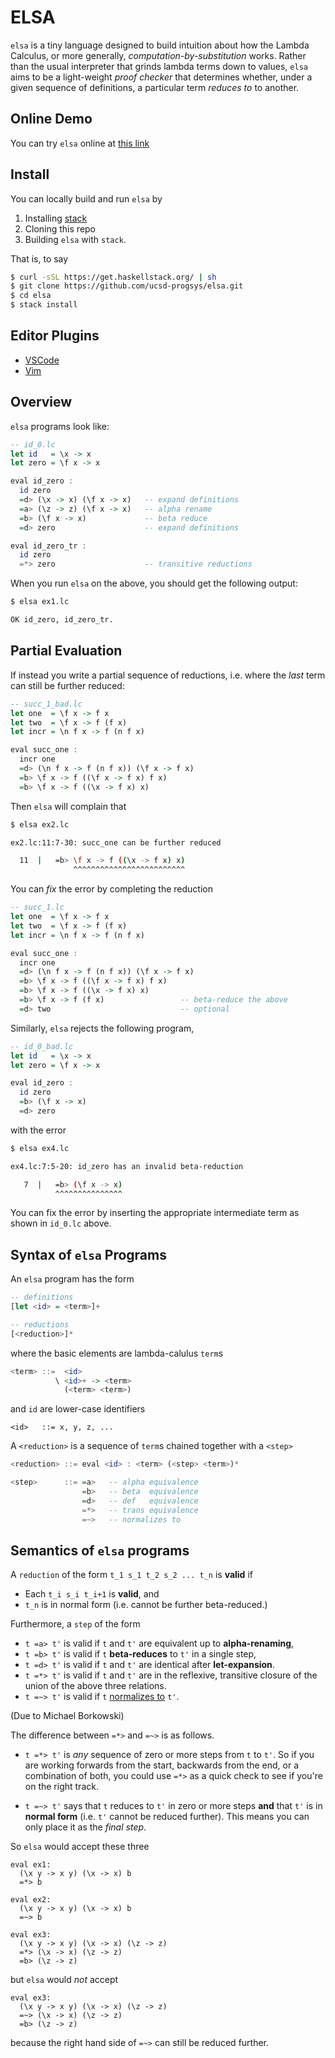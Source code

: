 # ELSA

`elsa` is a tiny language designed to build
intuition about how the Lambda Calculus, or
more generally, _computation-by-substitution_ works.
Rather than the usual interpreter that grinds
lambda terms down to values, `elsa` aims to be
a light-weight _proof checker_ that determines
whether, under a given sequence of definitions,
a particular term _reduces to_ to another.

## Online Demo

You can try `elsa` online at [this link](http://goto.ucsd.edu/elsa/index.html)

## Install

You can locally build and run `elsa` by

1. Installing [stack](https://www.haskellstack.org)
2. Cloning this repo
3. Building `elsa` with `stack`.

That is, to say

```bash
$ curl -sSL https://get.haskellstack.org/ | sh
$ git clone https://github.com/ucsd-progsys/elsa.git
$ cd elsa
$ stack install
```
## Editor Plugins

- [VSCode](https://github.com/mistzzt/vscode-elsa-lang)
- [Vim](https://github.com/glapa-grossklag/elsa.vim)

## Overview

`elsa` programs look like:

```haskell
-- id_0.lc
let id   = \x -> x
let zero = \f x -> x

eval id_zero :
  id zero
  =d> (\x -> x) (\f x -> x)   -- expand definitions
  =a> (\z -> z) (\f x -> x)   -- alpha rename
  =b> (\f x -> x)             -- beta reduce
  =d> zero                    -- expand definitions

eval id_zero_tr :
  id zero  
  =*> zero                    -- transitive reductions
```

When you run `elsa` on the above, you should get the following output:

```bash
$ elsa ex1.lc

OK id_zero, id_zero_tr.
```

## Partial Evaluation

If instead you write a partial sequence of
reductions, i.e. where the _last_ term can
still be further reduced:

```haskell
-- succ_1_bad.lc
let one  = \f x -> f x
let two  = \f x -> f (f x)
let incr = \n f x -> f (n f x)

eval succ_one :
  incr one
  =d> (\n f x -> f (n f x)) (\f x -> f x)
  =b> \f x -> f ((\f x -> f x) f x)
  =b> \f x -> f ((\x -> f x) x)
```

Then `elsa` will complain that

```bash
$ elsa ex2.lc

ex2.lc:11:7-30: succ_one can be further reduced

  11  |   =b> \f x -> f ((\x -> f x) x)
              ^^^^^^^^^^^^^^^^^^^^^^^^^
```

You can _fix_ the error by completing the reduction

```haskell
-- succ_1.lc
let one  = \f x -> f x
let two  = \f x -> f (f x)
let incr = \n f x -> f (n f x)

eval succ_one :
  incr one
  =d> (\n f x -> f (n f x)) (\f x -> f x)
  =b> \f x -> f ((\f x -> f x) f x)
  =b> \f x -> f ((\x -> f x) x)
  =b> \f x -> f (f x)                 -- beta-reduce the above
  =d> two                             -- optional
```

Similarly, `elsa` rejects the following program,

```haskell
-- id_0_bad.lc
let id   = \x -> x
let zero = \f x -> x

eval id_zero :
  id zero
  =b> (\f x -> x)
  =d> zero
```

with the error

```bash
$ elsa ex4.lc

ex4.lc:7:5-20: id_zero has an invalid beta-reduction

   7  |   =b> (\f x -> x)
          ^^^^^^^^^^^^^^^
```

You can fix the error by inserting the appropriate
intermediate term as shown in `id_0.lc` above.

## Syntax of `elsa` Programs

An `elsa` program has the form

```haskell
-- definitions
[let <id> = <term>]+

-- reductions
[<reduction>]*
```

where the basic elements are lambda-calulus `term`s

```haskell
<term> ::=  <id>
          \ <id>+ -> <term>
            (<term> <term>)
```

and `id` are lower-case identifiers            

```
<id>   ::= x, y, z, ...
```

A `<reduction>` is a sequence of `term`s chained together
with a `<step>`

```haskell
<reduction> ::= eval <id> : <term> (<step> <term>)*

<step>      ::= =a>   -- alpha equivalence
                =b>   -- beta  equivalence
                =d>   -- def   equivalence
                =*>   -- trans equivalence
                =~>   -- normalizes to
```


## Semantics of `elsa` programs

A `reduction` of the form `t_1 s_1 t_2 s_2 ... t_n` is **valid** if

* Each `t_i s_i t_i+1` is **valid**, and
* `t_n` is in normal form (i.e. cannot be further beta-reduced.)

Furthermore, a `step` of the form  

* `t =a> t'` is valid if `t` and `t'` are equivalent up to **alpha-renaming**,
* `t =b> t'` is valid if `t` **beta-reduces** to `t'` in a single step,
* `t =d> t'` is valid if `t` and `t'` are identical after **let-expansion**.
* `t =*> t'` is valid if `t` and `t'` are in the reflexive, transitive closure
             of the union of the above three relations.
* `t =~> t'` is valid if `t` [normalizes to][normalform] `t'`.


(Due to Michael Borkowski)

The difference between `=*>` and `=~>` is as follows.

* `t =*> t'` is _any_ sequence of zero or more steps from `t` to `t'`. 
  So if you are working forwards from the start, backwards from the end, 
  or a combination of both, you could use `=*>` as a quick check to see 
  if you're on the right track. 

* `t =~> t'` says that `t` reduces to `t'` in zero or more steps **and** 
   that `t'` is in **normal form** (i.e. `t'` cannot be reduced further). 
   This means you can only place it as the *final step*. 

So `elsa` would accept these three

```
eval ex1:
  (\x y -> x y) (\x -> x) b 
  =*> b

eval ex2:
  (\x y -> x y) (\x -> x) b 
  =~> b

eval ex3:
  (\x y -> x y) (\x -> x) (\z -> z) 
  =*> (\x -> x) (\z -> z) 
  =b> (\z -> z)
```

but `elsa` would *not* accept 

```
eval ex3:
  (\x y -> x y) (\x -> x) (\z -> z) 
  =~> (\x -> x) (\z -> z) 
  =b> (\z -> z)
```

because the right hand side of `=~>` can still be reduced further.

[normalform]: http://dl.acm.org/citation.cfm?id=860276
[normalform-pdf]: http://www.cs.cornell.edu/courses/cs6110/2014sp/Handouts/Sestoft.pdf
